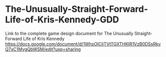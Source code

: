 # The-Unusually-Straight-Forward-Life-of-Kris-Kennedy-GDD
Link to the complete game design document for The Unusually Straight-Forward Life of Kris Kennedy
https://docs.google.com/document/d/1WhsOICliTVtTGXTHKIR1VzB0DSsRkvQ7xC1MvgQbWSM/edit?usp=sharing
